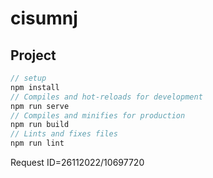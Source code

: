 # cisumnj

## Project
```js
// setup
npm install
// Compiles and hot-reloads for development
npm run serve
// Compiles and minifies for production
npm run build
// Lints and fixes files
npm run lint
```
Request ID=26112022/10697720
### 
### 


### 


